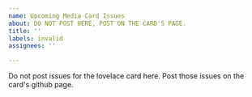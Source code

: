 ```yaml
---
name: Upcoming Media Card Issues
about: DO NOT POST HERE, POST ON THE CARD'S PAGE.
title: ''
labels: invalid
assignees: ''

---
```


Do not post issues for the lovelace card here.
Post those issues on the card's github page.
